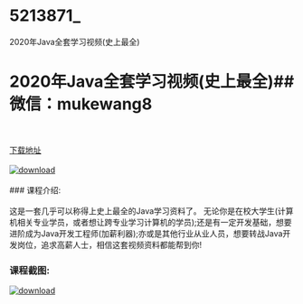 # 5213871_
2020年Java全套学习视频(史上最全)
# 2020年Java全套学习视频(史上最全)## 微信：mukewang8
<br/></br>[下载地址](http://www.36tz.cn/article/5213871 "下载地址")
<br/></br>[![download](http://36tz.cn/muke_img/2020_06_1-70.png "下载地址")](http://www.36tz.cn/article/5213871 "下载地址")
<br/></br>### 课程介绍:<br/></br>这是一套几乎可以称得上史上最全的Java学习资料了。
无论你是在校大学生(计算机相关专业学员，或者想让跨专业学习计算机的学员);还是有一定开发基础，想要进阶成为Java开发工程师(加薪利器);亦或是其他行业从业人员，想要转战Java开发岗位，追求高薪人士，相信这套视频资料都能帮到你!

### 课程截图:
[![download](http://36tz.cn/muke_img/2020_06_2-77.png "下载地址")](http://www.36tz.cn/article/5213871 "下载地址")
